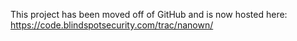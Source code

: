 This project has been moved off of GitHub and is now hosted here:
  https://code.blindspotsecurity.com/trac/nanown/
